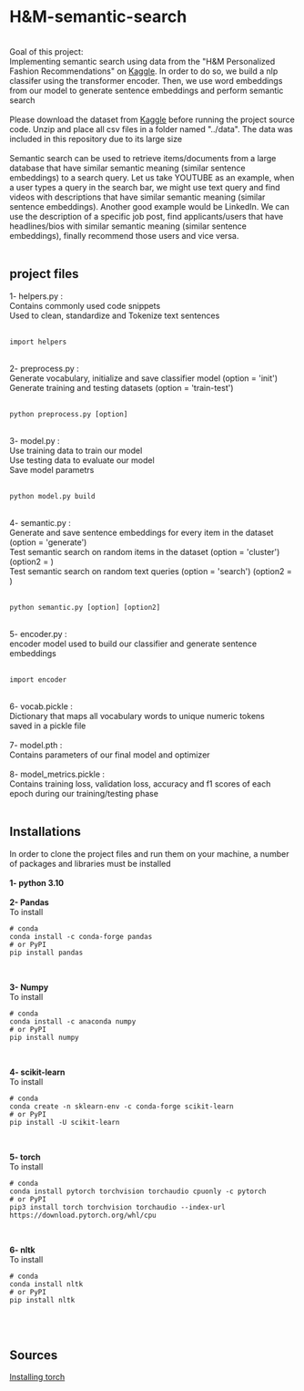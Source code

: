 # H&M-semantic-search
<br>
Goal of this project:<br>
Implementing semantic search using data from the "H&M Personalized Fashion Recommendations" on <a href="https://www.kaggle.com/competitions/h-and-m-personalized-fashion-recommendations" target="blank">Kaggle</a>. In order to do so, we build a nlp classifer using the transformer encoder. Then, we use word embeddings from our model to generate sentence embeddings and perform semantic search
<br><br>
Please download the dataset from <a href="https://www.kaggle.com/competitions/h-and-m-personalized-fashion-recommendations" target="blank">Kaggle</a> before running the project source code. Unzip and place all csv files in a folder named "../data". The data was included in this repository due to its large size
<br><br>
Semantic search can be used to retrieve items/documents from a large database that have similar semantic meaning (similar sentence embeddings) to a search query. Let us take YOUTUBE as an example, when a user types a query in the search bar, we might use text query and find videos with descriptions that have similar semantic meaning (similar sentence embeddings). Another good example would be LinkedIn. We can use the description of a specific job post, find applicants/users that have headlines/bios with similar semantic meaning (similar sentence embeddings), finally recommend those users and vice versa.
<br><br>

## project files
1- helpers.py :
<br>Contains commonly used code snippets
<br>Used to clean, standardize and Tokenize text sentences
<br><br>
```
import helpers
```
<br>
2- preprocess.py :
<br>Generate vocabulary, initialize and save classifier model (option = 'init')
<br>Generate training and testing datasets (option = 'train-test')
<br><br>

```
python preprocess.py [option]
```
<br>
3- model.py :
<br>Use training data to train our model
<br>Use testing data to evaluate our model
<br>Save model parametrs
<br><br>

```
python model.py build
```
<br>
4- semantic.py :
<br>Generate and save sentence embeddings for every item in the dataset (option = 'generate')
<br>Test semantic search on random items in the dataset (option = 'cluster') (option2 = <item_position:int>)
<br>Test semantic search on random text queries (option = 'search') (option2 = <query:str>)
<br><br>

```
python semantic.py [option] [option2]
```
<br>
5- encoder.py :
<br>encoder model used to build our classifier and generate sentence embeddings
<br><br>

```
import encoder
```
<br>
6- vocab.pickle :
<br>Dictionary that maps all vocabulary words to unique numeric tokens
<br>saved in a pickle file
<br><br>
7- model.pth :
<br>Contains parameters of our final model and optimizer
<br><br>
8- model_metrics.pickle :
<br>Contains training loss, validation loss, accuracy and f1 scores of each epoch during our training/testing phase
<br><br>

## Installations
In order to clone the project files and run them on your machine, a number of packages and libraries must be installed
<br><br>
**1- python 3.10**
<br><br>
**2- Pandas**
<br>
  To install
<br>
```
# conda
conda install -c conda-forge pandas
# or PyPI
pip install pandas
```
<br>

**3- Numpy**
<br>
  To install
<br>
```
# conda
conda install -c anaconda numpy
# or PyPI
pip install numpy
```
<br>

**4- scikit-learn**
<br>
  To install
<br>
```
# conda
conda create -n sklearn-env -c conda-forge scikit-learn
# or PyPI
pip install -U scikit-learn
```
<br>

**5- torch**
<br>
  To install
<br>
```
# conda
conda install pytorch torchvision torchaudio cpuonly -c pytorch
# or PyPI
pip3 install torch torchvision torchaudio --index-url https://download.pytorch.org/whl/cpu
```
<br>

**6- nltk**
<br>
  To install
<br>
```
# conda
conda install nltk
# or PyPI
pip install nltk
```
<br>
<br>

## Sources
<a href="https://pytorch.org/get-started/locally/">Installing torch</a>
<br>
